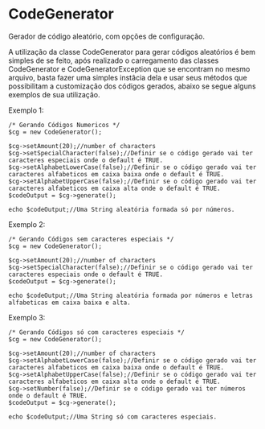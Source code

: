 # CodeGenerator
Gerador de código aleatório, com opções de configuração.

A utilização da classe CodeGenerator para gerar códigos aleatórios é bem simples de se feito, após realizado o carregamento das classes CodeGenerator e CodeGeneratorException que se encontram no mesmo arquivo, basta fazer uma simples instâcia dela e usar seus métodos que possibilitam a customização dos códigos gerados, abaixo se segue alguns exemplos de sua utilização.



Exemplo 1:

    /* Gerando Códigos Numericos */
    $cg = new CodeGenerator();
    
    $cg->setAmount(20);//number of characters
    $cg->setSpecialCharacter(false);//Definir se o código gerado vai ter caracteres especiais onde o default é TRUE.
    $cg->setAlphabetLowerCase(false);//Definir se o código gerado vai ter caracteres alfabeticos em caixa baixa onde o default é TRUE.
    $cg->setAlphabetUpperCase(false);//Definir se o código gerado vai ter caracteres alfabeticos em caixa alta onde o default é TRUE.
    $codeOutput = $cg->generate();
    
    echo $codeOutput;//Uma String aleatória formada só por números.



Exemplo 2:

    /* Gerando Códigos sem caracteres especiais */
    $cg = new CodeGenerator();
    
    $cg->setAmount(20);//number of characters
    $cg->setSpecialCharacter(false);//Definir se o código gerado vai ter caracteres especiais onde o default é TRUE.
    $codeOutput = $cg->generate();
    
    echo $codeOutput;//Uma String aleatória formada por números e letras alfabeticas em caixa baixa e alta.



Exemplo 3:

    /* Gerando Códigos só com caracteres especiais */
    $cg = new CodeGenerator();
    
    $cg->setAmount(20);//number of characters
    $cg->setAlphabetLowerCase(false);//Definir se o código gerado vai ter caracteres alfabeticos em caixa baixa onde o default é TRUE.
    $cg->setAlphabetUpperCase(false);//Definir se o código gerado vai ter caracteres alfabeticos em caixa alta onde o default é TRUE.
    $cg->setNumber(false);//Definir se o código gerado vai ter números onde o default é TRUE.
    $codeOutput = $cg->generate();
    
    echo $codeOutput;//Uma String só com caracteres especiais.
